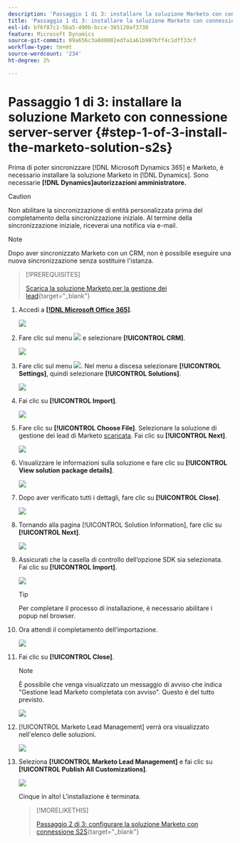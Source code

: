 ```yaml
---
description: 'Passaggio 1 di 3: installare la soluzione Marketo con connessione server-to-server - Documentazione di Marketo - Documentazione del prodotto'
title: 'Passaggio 1 di 3: installare la soluzione Marketo con connessione server-server'
exl-id: bf6f87c1-5ba5-490b-bcce-365120af3730
feature: Microsoft Dynamics
source-git-commit: 09a656c3a0d0002edfa1a61b987bff4c1dff33cf
workflow-type: tm+mt
source-wordcount: '234'
ht-degree: 2%

---
```


# Passaggio 1 di 3: installare la soluzione Marketo con connessione server-server {#step-1-of-3-install-the-marketo-solution-s2s}

Prima di poter sincronizzare [!DNL Microsoft Dynamics 365] e Marketo, è necessario installare la soluzione Marketo in [!DNL Dynamics]. Sono necessarie **[!DNL Dynamics]autorizzazioni amministratore.**

>[!CAUTION]
>
>Non abilitare la sincronizzazione di entità personalizzata prima del completamento della sincronizzazione iniziale. Al termine della sincronizzazione iniziale, riceverai una notifica via e-mail.

>[!NOTE]
>
>Dopo aver sincronizzato Marketo con un CRM, non è possibile eseguire una nuova sincronizzazione senza sostituire l&#39;istanza.

>[!PREREQUISITES]
>
>[Scarica la soluzione Marketo per la gestione dei lead](/help/marketo/product-docs/crm-sync/microsoft-dynamics-sync/sync-setup/download-the-marketo-lead-management-solution.md){target="_blank"}

1. Accedi a **[[!DNL Microsoft Office 365]](https://login.microsoftonline.com/)**.

   ![](assets/image2015-3-16-15-3a58-3a55.png)

1. Fare clic sul menu ![](assets/image2015-3-16-16-3a1-3a13.png) e selezionare **[!UICONTROL CRM]**.

   ![](assets/image2015-3-16-16-3a0-3a10.png)

1. Fare clic sul menu ![](assets/image2015-5-13-10-3a5-3a8.png). Nel menu a discesa selezionare **[!UICONTROL Settings]**, quindi selezionare **[!UICONTROL Solutions]**.

   ![](assets/image2015-5-13-10-3a4-3a1.png)

1. Fai clic su **[!UICONTROL Import]**.

   ![](assets/image2015-3-19-8-3a34-3a8.png)

1. Fare clic su **[!UICONTROL Choose File]**. Selezionare la soluzione di gestione dei lead di Marketo [scaricata](/help/marketo/product-docs/crm-sync/microsoft-dynamics-sync/sync-setup/download-the-marketo-lead-management-solution.md). Fai clic su **[!UICONTROL Next]**.

   ![](assets/image2015-10-9-14-3a44-3a14.png)

1. Visualizzare le informazioni sulla soluzione e fare clic su **[!UICONTROL View solution package details]**.

   ![](assets/image2015-10-9-15-3a4-3a16.png)

1. Dopo aver verificato tutti i dettagli, fare clic su **[!UICONTROL Close]**.

   ![](assets/image2015-10-9-14-3a57-3a3.png)

1. Tornando alla pagina [!UICONTROL Solution Information], fare clic su **[!UICONTROL Next]**.

   ![](assets/image2015-10-9-14-3a59-3a24.png)

1. Assicurati che la casella di controllo dell’opzione SDK sia selezionata. Fai clic su **[!UICONTROL Import]**.

   ![](assets/image2015-10-9-15-3a7-3a12.png)

   >[!TIP]
   >
   >Per completare il processo di installazione, è necessario abilitare i popup nel browser.

1. Ora attendi il completamento dell’importazione.

   ![](assets/image2015-3-11-11-3a34-3a9.png)

1. Fai clic su **[!UICONTROL Close]**.

   >[!NOTE]
   >
   >È possibile che venga visualizzato un messaggio di avviso che indica &quot;Gestione lead Marketo completata con avviso&quot;. Questo è del tutto previsto.

   ![](assets/image2015-3-13-9-3a54-3a39.png)

1. [!UICONTROL Marketo Lead Management] verrà ora visualizzato nell&#39;elenco delle soluzioni.

   ![](assets/image2015-3-19-8-3a40-3a38.png)

1. Seleziona **[!UICONTROL Marketo Lead Management]** e fai clic su **[!UICONTROL Publish All Customizations]**.

   ![](assets/image2015-3-19-8-3a41-3a21.png)

   Cinque in alto! L&#39;installazione è terminata.

   >[!MORELIKETHIS]
   >
   >[Passaggio 2 di 3: configurare la soluzione Marketo con connessione S2S](/help/marketo/product-docs/crm-sync/microsoft-dynamics-sync/sync-setup/microsoft-dynamics-365-with-s2s-connection/step-2-of-3-set-up.md){target="_blank"}
